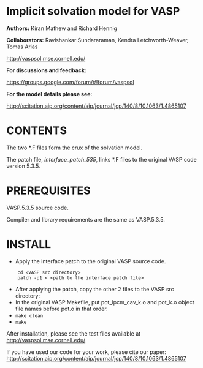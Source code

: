 Implicit solvation model for VASP
==========================================

**Authors:** Kiran Mathew and Richard Hennig

**Collaborators:** Ravishankar Sundararaman, Kendra Letchworth-Weaver, Tomas Arias

http://vaspsol.mse.cornell.edu/

**For discussions and feedback:**

 https://groups.google.com/forum/#!forum/vaspsol 


**For the model details please see:** 

http://scitation.aip.org/content/aip/journal/jcp/140/8/10.1063/1.4865107

CONTENTS
=============
The two *.F files form the crux of the solvation model. 

The patch file, *interface_patch_535*, links *.F files to the original VASP code version 5.3.5.


PREREQUISITES
=============
VASP.5.3.5 source code.

Compiler and library requirements are the same as VASP.5.3.5.

INSTALL
========

- Apply the interface patch to the original VASP source code.
```   
    cd <VASP src directory>
    patch -p1 < <path to the interface patch file>
```
- After applying the patch, copy the other 2 files to the VASP src directory:
- In the original VASP Makefile, put pot_lpcm_cav_k.o and pot_k.o object file names before pot.o in that order.
- ``` make clean ```
- ``` make ```


After installation, please see the test files available at http://vaspsol.mse.cornell.edu/

If you have used our code for your work, please cite our paper:
http://scitation.aip.org/content/aip/journal/jcp/140/8/10.1063/1.4865107